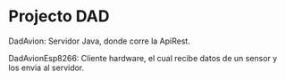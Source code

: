 # Projecto DAD

DadAvion: Servidor Java, donde corre la ApiRest.

DadAvionEsp8266: Cliente hardware, el cual recibe datos de un sensor y los envia al servidor.
